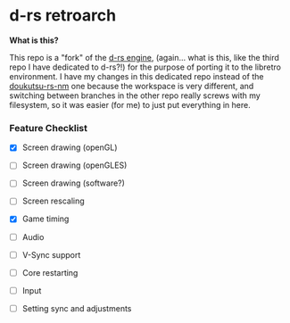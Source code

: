 # d-rs retroarch

**What is this?**

This repo is a "fork" of the [d-rs engine](https://github.com/doukutsu-rs/doukutsu-rs), (again... what is this, like the third repo I have dedicated to d-rs?!) for the purpose of porting it to the libretro environment. I have my changes in this dedicated repo instead of the [doukutsu-rs-nm](https://github.com/DrGlaucous/doukutsu-rs-nm) one because the workspace is very different, and switching between branches in the other repo really screws with my filesystem, so it was easier (for me) to just put everything in here.

### Feature Checklist
- [x] Screen drawing (openGL)
- [ ] Screen drawing (openGLES)
- [ ] Screen drawing (software?)
- [ ] Screen rescaling
- [x] Game timing
- [ ] Audio
- [ ] V-Sync support
- [ ] Core restarting
- [ ] Input
- [ ] Setting sync and adjustments

